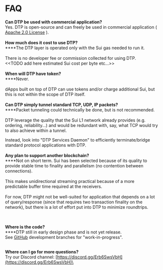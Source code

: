 # FAQ

**Can DTP be used with commercial application?**\
Yes. DTP is open-source and can freely be used in commercial application ( [Apache 2.0 License](../../LICENSE) ).\
\
**How much does it cost to use DTP?**\
****The DTP layer is operated only with the Sui gas needed to run it.\
\
There is no developer fee or commission collected for using DTP.\
<\<TODO add here estimated Sui cost per byte etc...>>\
\
**When will DTP have token?**\
****Never. \
\
dApps built on top of DTP can use tokens and/or charge additional Sui, but this is not within the scope of DTP itself.\
\
**Can DTP simply tunnel standard TCP, UDP, IP packets?**\
****Packet tunneling could technically be done, but is not recommended.\
\
DTP leverage the quality that the Sui L1 network already provides (e.g. ordering, reliability...) and would be redundant with, say, what TCP would try to also achieve within a tunnel.

Instead, look into "DTP Services Daemon" to efficiently terminate/bridge standard protocol applications with DTP.\
\
**Any plan to support another blockchain?**\
****Not on short term. Sui has been selected because of its quality to provide stable time to finality and parallelism (no contention between connections).\
\
This makes unidirectional streaming practical because of a more predictable buffer time required at the receivers.\
\
For now, DTP might not be well-suited for application that depends on a lot of query/response (since that requires two transaction finality on the network), but there is a lot of effort put into DTP to minimize roundtrips.

\
\
**Where is the code?**\
****DTP still in early design phase and is not yet release. \
See [GitHub](https://github.com/mario4tier/dtp) development branches for "work-in-progress".

\
**Where can I go for more questions?**\
Try our Discord channel: [https://discord.gg/Erb6SwsVbH](https://discord.gg/Erb6SwsVbH)\






